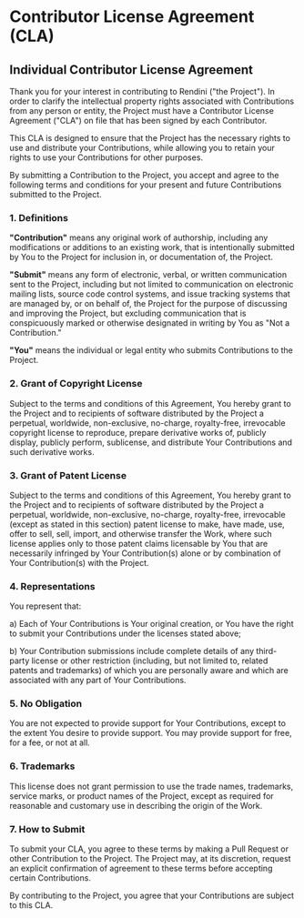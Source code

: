 # Contributor License Agreement (CLA)

## Individual Contributor License Agreement

Thank you for your interest in contributing to Rendini ("the Project"). In order to clarify the intellectual property rights associated with Contributions from any person or entity, the Project must have a Contributor License Agreement ("CLA") on file that has been signed by each Contributor.

This CLA is designed to ensure that the Project has the necessary rights to use and distribute your Contributions, while allowing you to retain your rights to use your Contributions for other purposes.

By submitting a Contribution to the Project, you accept and agree to the following terms and conditions for your present and future Contributions submitted to the Project.

### 1. Definitions

**"Contribution"** means any original work of authorship, including any modifications or additions to an existing work, that is intentionally submitted by You to the Project for inclusion in, or documentation of, the Project.

**"Submit"** means any form of electronic, verbal, or written communication sent to the Project, including but not limited to communication on electronic mailing lists, source code control systems, and issue tracking systems that are managed by, or on behalf of, the Project for the purpose of discussing and improving the Project, but excluding communication that is conspicuously marked or otherwise designated in writing by You as "Not a Contribution."

**"You"** means the individual or legal entity who submits Contributions to the Project.

### 2. Grant of Copyright License

Subject to the terms and conditions of this Agreement, You hereby grant to the Project and to recipients of software distributed by the Project a perpetual, worldwide, non-exclusive, no-charge, royalty-free, irrevocable copyright license to reproduce, prepare derivative works of, publicly display, publicly perform, sublicense, and distribute Your Contributions and such derivative works.

### 3. Grant of Patent License

Subject to the terms and conditions of this Agreement, You hereby grant to the Project and to recipients of software distributed by the Project a perpetual, worldwide, non-exclusive, no-charge, royalty-free, irrevocable (except as stated in this section) patent license to make, have made, use, offer to sell, sell, import, and otherwise transfer the Work, where such license applies only to those patent claims licensable by You that are necessarily infringed by Your Contribution(s) alone or by combination of Your Contribution(s) with the Project.

### 4. Representations

You represent that:

a) Each of Your Contributions is Your original creation, or You have the right to submit your Contributions under the licenses stated above;

b) Your Contribution submissions include complete details of any third-party license or other restriction (including, but not limited to, related patents and trademarks) of which you are personally aware and which are associated with any part of Your Contributions.

### 5. No Obligation

You are not expected to provide support for Your Contributions, except to the extent You desire to provide support. You may provide support for free, for a fee, or not at all.

### 6. Trademarks

This license does not grant permission to use the trade names, trademarks, service marks, or product names of the Project, except as required for reasonable and customary use in describing the origin of the Work.

### 7. How to Submit

To submit your CLA, you agree to these terms by making a Pull Request or other Contribution to the Project. The Project may, at its discretion, request an explicit confirmation of agreement to these terms before accepting certain Contributions.

By contributing to the Project, you agree that your Contributions are subject to this CLA.
